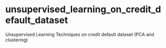 # unsupervised_learning_on_credit_default_dataset
Unsupervised Learning Techniques on credit default dataset (PCA and clustering)
